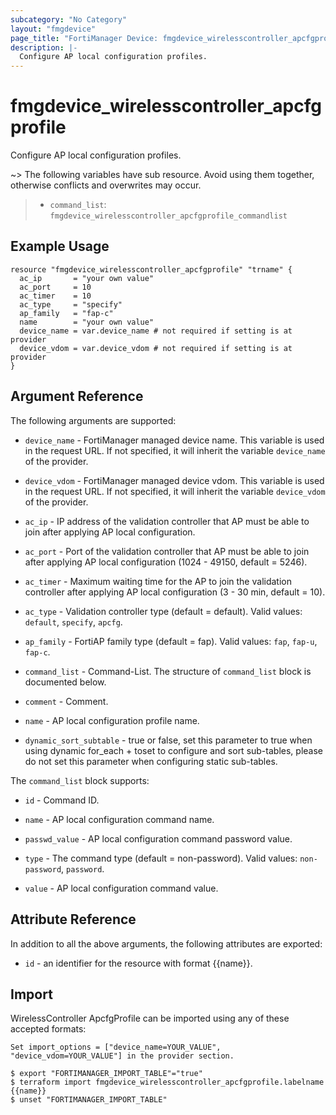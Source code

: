 ```yaml
---
subcategory: "No Category"
layout: "fmgdevice"
page_title: "FortiManager Device: fmgdevice_wirelesscontroller_apcfgprofile"
description: |-
  Configure AP local configuration profiles.
---
```


# fmgdevice_wirelesscontroller_apcfgprofile
Configure AP local configuration profiles.

~> The following variables have sub resource. Avoid using them together, otherwise conflicts and overwrites may occur.
>- `command_list`: `fmgdevice_wirelesscontroller_apcfgprofile_commandlist`



## Example Usage

```hcl
resource "fmgdevice_wirelesscontroller_apcfgprofile" "trname" {
  ac_ip       = "your own value"
  ac_port     = 10
  ac_timer    = 10
  ac_type     = "specify"
  ap_family   = "fap-c"
  name        = "your own value"
  device_name = var.device_name # not required if setting is at provider
  device_vdom = var.device_vdom # not required if setting is at provider
}
```

## Argument Reference


The following arguments are supported:

* `device_name` - FortiManager managed device name. This variable is used in the request URL. If not specified, it will inherit the variable `device_name` of the provider.
* `device_vdom` - FortiManager managed device vdom. This variable is used in the request URL. If not specified, it will inherit the variable `device_vdom` of the provider.

* `ac_ip` - IP address of the validation controller that AP must be able to join after applying AP local configuration.
* `ac_port` - Port of the validation controller that AP must be able to join after applying AP local configuration (1024 - 49150, default = 5246).
* `ac_timer` - Maximum waiting time for the AP to join the validation controller after applying AP local configuration (3 - 30 min, default = 10).
* `ac_type` - Validation controller type (default = default). Valid values: `default`, `specify`, `apcfg`.

* `ap_family` - FortiAP family type (default = fap). Valid values: `fap`, `fap-u`, `fap-c`.

* `command_list` - Command-List. The structure of `command_list` block is documented below.
* `comment` - Comment.
* `name` - AP local configuration profile name.
* `dynamic_sort_subtable` - true or false, set this parameter to true when using dynamic for_each + toset to configure and sort sub-tables, please do not set this parameter when configuring static sub-tables.

The `command_list` block supports:

* `id` - Command ID.
* `name` - AP local configuration command name.
* `passwd_value` - AP local configuration command password value.
* `type` - The command type (default = non-password). Valid values: `non-password`, `password`.

* `value` - AP local configuration command value.


## Attribute Reference

In addition to all the above arguments, the following attributes are exported:
* `id` - an identifier for the resource with format {{name}}.

## Import

WirelessController ApcfgProfile can be imported using any of these accepted formats:
```
Set import_options = ["device_name=YOUR_VALUE", "device_vdom=YOUR_VALUE"] in the provider section.

$ export "FORTIMANAGER_IMPORT_TABLE"="true"
$ terraform import fmgdevice_wirelesscontroller_apcfgprofile.labelname {{name}}
$ unset "FORTIMANAGER_IMPORT_TABLE"
```

